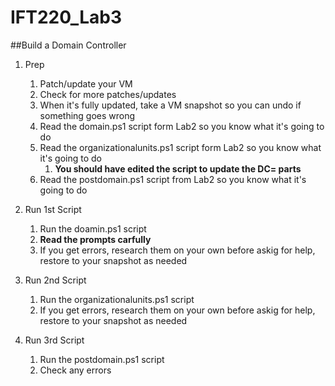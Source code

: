 # IFT220_Lab3
##Build a Domain Controller

1. Prep
    1. Patch/update your VM
    1. Check for more patches/updates
    1. When it's fully updated, take a VM snapshot so you can undo if something goes wrong
    1. Read the domain.ps1 script form Lab2 so you know what it's going to do
    1. Read the organizationalunits.ps1 script form Lab2 so you know what it's going to do
        1. **You should have edited the script to update the DC= parts**
    1. Read the postdomain.ps1 script from Lab2 so you know what it's going to do

1. Run 1st Script
    1. Run the doamin.ps1 script 
    1. **Read the prompts carfully**
    1. If you get errors, research them on your own before askig for help, restore to your snapshot as needed

1. Run 2nd Script
    1. Run the organizationalunits.ps1 script
    1. If you get errors, research them on your own before askig for help, restore to your snapshot as needed

1. Run 3rd Script
    1. Run the postdomain.ps1 script
    1. Check any errors
